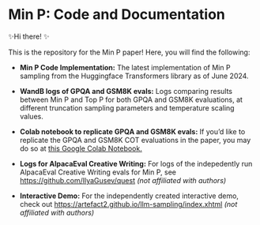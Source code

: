 # Min P: Code and Documentation
✨Hi there! ✨

This is the repository for the Min P paper! Here, you will find the following:
- **Min P Code Implementation:** The latest implementation of Min P sampling from the Huggingface Transformers library as of June 2024.
- **WandB logs of GPQA and GSM8K evals:** Logs comparing results between Min P and Top P for both GPQA and GSM8K evaluations, at different truncation sampling parameters and temperature scaling values.
- **Colab notebook to replicate GPQA and GSM8K evals:** If you’d like to replicate the GPQA and GSM8K COT evaluations in the paper, you may do so at  [this Google Colab Notebook.](https://colab.research.google.com/drive/1lpBoRzw273VXOECaz8AXGJlqI3wuYrEM)

- **Logs for AlpacaEval Creative Writing:** For logs of the indepedently run AlpacaEval Creative Writing evals for Min P, see https://github.com/IlyaGusev/quest _(not affiliated with authors)_
- **Interactive Demo:** For the independently created interactive demo, check out https://artefact2.github.io/llm-sampling/index.xhtml _(not affiliated with authors)_

